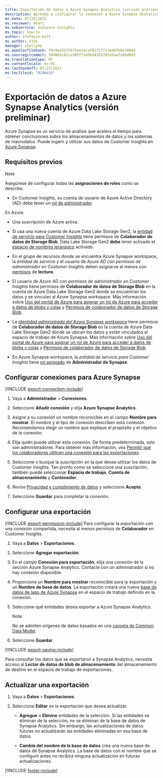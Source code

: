 ```yaml
---
title: Exportación de datos a Azure Synapse Analytics (versión preliminar)
description: Aprenda a configurar la conexión a Azure Synapse Analytics.
ms.date: 07/25/2022
ms.reviewer: mhart
ms.subservice: audience-insights
ms.topic: how-to
author: stefanie-msft
ms.author: sthe
manager: shellyha
ms.openlocfilehash: f9c9ee55f2874ae1dcaf82f2ff17ed0fbbb7804d
ms.sourcegitcommit: 594081c82ca385f7143b3416378533aaf2d6d0d3
ms.translationtype: HT
ms.contentlocale: es-ES
ms.lasthandoff: 07/27/2022
ms.locfileid: "9196415"
---
```

# <a name="export-data-to-azure-synapse-analytics-preview"></a>Exportación de datos a Azure Synapse Analytics (versión preliminar)

Azure Synapse es un servicio de análisis que acelera el tiempo para obtener conclusiones sobre los almacenamientos de datos y los sistemas de macrodatos. Puede ingerir y utilizar sus datos de Customer Insights en [Azure Synapse](/azure/synapse-analytics/overview-what-is).

## <a name="prerequisites"></a>Requisitos previos

> [!NOTE]
> Asegúrese de configurar todas las **asignaciones de roles** como se describe.

- En Customer Insights, su cuenta de usuario de Azure Active Directory (AD) debe tener un [rol de administrador](permissions.md#assign-roles-and-permissions).

En Azure:

- Una suscripción de Azure activa.

- Si usa una nueva cuenta de Azure Data Lake Storage Gen2, la [entidad de servicio para Customer Insights](connect-service-principal.md) tiene permisos de **Colaborador de datos de Storage Blob**. Data Lake Storage Gen2 **debe** tener activado el [espacio de nombres jerárquico](/azure/storage/blobs/data-lake-storage-namespace) activado.

- En el grupo de recursos donde se encuentra Azure Synapse workspace, la *entidad de servicio* y el usuario de *Azure AD con permisos de administrador en Customer Insights* deben asignarse al menos con [permisos](/azure/role-based-access-control/role-assignments-portal) de **lectura**.

- El usuario de *Azure AD con permisos de administrador en Customer Insights* tiene permisos de **Colaborador de datos de Storage Blob** en la cuenta de Azure Data Lake Storage Gen2 donde se encuentran los datos y se vinculan al Azure Synapse workspace. Más información sobre [Uso del portal de Azure para asignar un rol de Azure para acceder a datos de blobs y colas](/azure/storage/common/storage-auth-aad-rbac-portal) y [Permisos de colaborador de datos de Storage Blob](/azure/role-based-access-control/built-in-roles#storage-blob-data-contributor).

- La *[identidad administrada del Azure Synapse workspace](/azure/synapse-analytics/security/synapse-workspace-managed-identity)* tiene permisos de **Colaborador de datos de Storage Blob** en la cuenta de Azure Data Lake Storage Gen2 donde se ubican los datos y están vinculados al espacio de trabajo de Azure Synapse. Más información sobre [Uso del portal de Azure para asignar un rol de Azure para acceder a datos de blobs y colas](/azure/storage/common/storage-auth-aad-rbac-portal) y [Permisos de colaborador de datos de Storage Blob](/azure/role-based-access-control/built-in-roles#storage-blob-data-contributor).

- En Azure Synapse workspace, la *entidad de servicio para Customer Insights* tiene [rol asignado](/azure/synapse-analytics/security/how-to-set-up-access-control) de **Administrador de Synapse**.

## <a name="set-up-connection-to-azure-synapse"></a>Configurar conexiones para Azure Synapse

[!INCLUDE [export-connection-include](includes/export-connection-admn.md)]

1. Vaya a **Administrador** > **Conexiones**.

1. Seleccione **Añadir conexión** y elija **Azure Synapse Analytics**.

1. Asigne a su conexión un nombre reconocible en el campo **Nombre para mostrar**. El nombre y el tipo de conexión describen esta conexión. Recomendamos elegir un nombre que explique el propósito y el objetivo de la conexión.

1. Elija quién puede utilizar esta conexión. De forma predeterminada, solo son administradores. Para obtener más información, vea [Permitir que los colaboradores utilicen una conexión para las exportaciones](connections.md#allow-contributors-to-use-a-connection-for-exports).

1. Seleccione o busque la suscripción en la que desea utilizar los datos de Customer Insights. Tan pronto como se seleccione una suscripción, también puede seleccionar **Espacio de trabajo**, **Cuenta de almacenamiento** y **Contenedor**.

1. Revise [Privacidad y cumplimiento de datos](connections.md#data-privacy-and-compliance) y seleccione **Acepto**.

1. Seleccione **Guardar** para completar la conexión.

## <a name="configure-an-export"></a>Configurar una exportación

[!INCLUDE [export-permission-include](includes/export-permission.md)] Para configurar la exportación con una conexión compartida, necesita al menos permisos de **Colaborador** en Customer Insights.

1. Vaya a **Datos** > **Exportaciones**.

1. Seleccione **Agregar exportación**.

1. En el campo **Conexión para exportación**, elija una conexión de la sección Azure Synapse Analytics. Contacte con un administrador si no hay conexión disponible.

1. Proporcione un **Nombre para mostrar** reconocible para la exportación y un **Nombre de base de datos**. La exportación creará una nueva [base de datos de lago de Azure Synapse](/azure/synapse-analytics/database-designer/concepts-lake-database) en el espacio de trabajo definido en la conexión.

1. Seleccione qué entidades desea exportar a Azure Synapse Analytics.
   > [!NOTE]
   > No se admiten orígenes de datos basados en una [carpeta de Common Data Model](connect-common-data-model.md).

1. Seleccione **Guardar**.

[!INCLUDE [export-saving-include](includes/export-saving.md)]

Para consultar los datos que se exportaron a Synapse Analytics, necesita acceso al **Lector de datos de blob de almacenamiento** del almacenamiento de destino en el espacio de trabajo de exportaciones.

## <a name="update-an-export"></a>Actualizar una exportación

1. Vaya a **Datos** > **Exportaciones**.

1. Seleccione **Editar** en la exportación que desea actualizar.

   - **Agregue** o **Elimine** entidades de la selección. Si las entidades se eliminan de la selección, no se eliminan de la base de datos de Synapse Analytics. Sin embargo, las actualizaciones de datos futuras no actualizarán las entidades eliminadas en esa base de datos.

   - **Cambio del nombre de la base de datos** crea una nueva base de datos de Synapse Analytics. La base de datos con el nombre que se configuró antes no recibirá ninguna actualización en futuras actualizaciones.

[!INCLUDE [footer-include](includes/footer-banner.md)]

